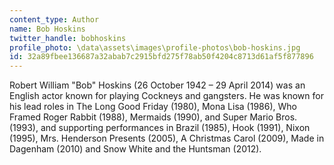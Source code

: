 ```yaml
---
content_type: Author
name: Bob Hoskins
twitter_handle: bobhoskins
profile_photo: \data\assets\images\profile-photos\bob-hoskins.jpg
id: 32a89fbee136687a32abab7c2915bfd275f78ab50f4204c8713d61af5f877896
---
```


Robert William "Bob" Hoskins (26 October 1942 – 29 April 2014) was an English actor known for playing Cockneys and gangsters. He was known for his lead roles in The Long Good Friday (1980), Mona Lisa (1986), Who Framed Roger Rabbit (1988), Mermaids (1990), and Super Mario Bros. (1993), and supporting performances in Brazil (1985), Hook (1991), Nixon (1995), Mrs. Henderson Presents (2005), A Christmas Carol (2009), Made in Dagenham (2010) and Snow White and the Huntsman (2012).